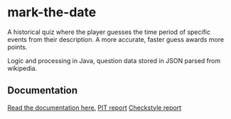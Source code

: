 # mark-the-date

A historical quiz where the player guesses the time period of specific events from their description. A more accurate, faster guess awards more points.

Logic and processing in Java, question data stored in JSON parsed from wikipedia.


## Documentation
[Read the documentation here.](https://github.com/yherin/mark-the-date/blob/master/documentation/project-description-structure.md)
[PIT report](https://github.com/yherin/mark-the-date/blob/master/documentation/pit-reports/pit-report-183706082017.html)
[Checkstyle report](https://github.com/yherin/mark-the-date/blob/master/documentation/checkstyle/checkstyle-result.xml)
